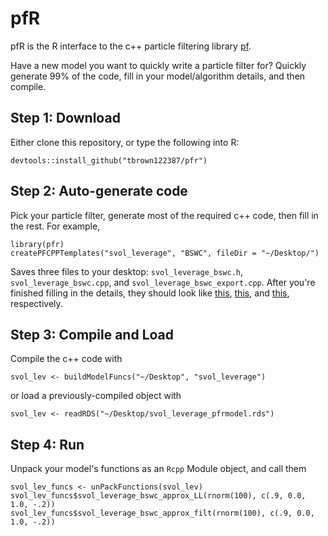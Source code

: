 # pfR
pfR is the R interface to the c++ particle filtering library [pf](https://github.com/tbrown122387/pf). 

Have a new model you want to quickly write a particle filter for? Quickly generate 99% of the code, fill in your model/algorithm details, and then compile.  

## Step 1: Download

Either clone this repository, or type the following into R:

```
devtools::install_github("tbrown122387/pfr")
```

## Step 2: Auto-generate code

Pick your particle filter, generate most of the required c++ code, then fill in the rest. For example, 

```
library(pfr)
createPFCPPTemplates("svol_leverage", "BSWC", fileDir = "~/Desktop/")
```

Saves three files to your desktop: `svol_leverage_bswc.h`, `svol_leverage_bswc.cpp`, and `svol_leverage_bswc_export.cpp`. After you're finished filling in the details, they should look like [this](https://github.com/tbrown122387/pfR/blob/main/vignettes/svol_leverage_bswc.h), [this](https://github.com/tbrown122387/pfR/blob/main/vignettes/svol_leverage_bswc.cpp), and [this](https://github.com/tbrown122387/pfR/blob/main/vignettes/svol_leverage_bswc_export.cpp), respectively.

## Step 3: Compile and Load

Compile the c++ code with 

```
svol_lev <- buildModelFuncs("~/Desktop", "svol_leverage")
```

or load a previously-compiled object with 

```
svol_lev <- readRDS("~/Desktop/svol_leverage_pfrmodel.rds")
```

## Step 4: Run

Unpack your model's functions as an `Rcpp` Module object, and call them

```
svol_lev_funcs <- unPackFunctions(svol_lev)
svol_lev_funcs$svol_leverage_bswc_approx_LL(rnorm(100), c(.9, 0.0, 1.0, -.2))
svol_lev_funcs$svol_leverage_bswc_approx_filt(rnorm(100), c(.9, 0.0, 1.0, -.2))
```


